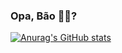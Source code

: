 ### Opa, Bão 🤙🏼?
[![Anurag's GitHub stats](https://github-readme-stats.vercel.app/api?username=buraym&hide=stars,issues,contribs)](https://github.com/anuraghazra/github-readme-stats)
